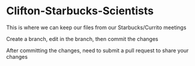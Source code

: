 # Clifton-Starbucks-Scientists
This is where we can keep our files from our Starbucks/Currito meetings

Create a branch, edit in the branch, then commit the changes

After committing the changes, need to submit a pull request to share your changes
